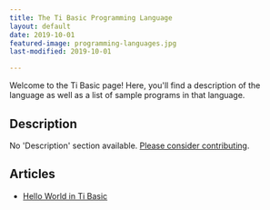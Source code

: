 ```yaml
---
title: The Ti Basic Programming Language
layout: default
date: 2019-10-01
featured-image: programming-languages.jpg
last-modified: 2019-10-01

---
```


Welcome to the Ti Basic page! Here, you'll find a description of the language as well as a list of sample programs in that language.

## Description

No 'Description' section available. [Please consider contributing](https://github.com/TheRenegadeCoder/sample-programs-website).

## Articles

- [Hello World in Ti Basic](https://sampleprograms.io/projects/hello-world/ti-basic)